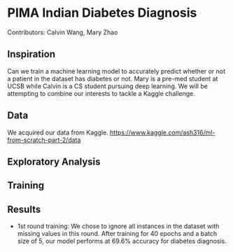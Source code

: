 # PIMA Indian Diabetes Diagnosis #

Contributors: Calvin Wang, Mary Zhao

## Inspiration ## 

Can we train a machine learning model to accurately predict whether or not a patient in the dataset has diabetes or not. Mary is a pre-med student at UCSB while Calvin is a CS student pursuing deep learning. We will be attempting to combine our interests to tackle a Kaggle challenge. 

## Data ## 

We acquired our data from Kaggle. 
https://www.kaggle.com/ash316/ml-from-scratch-part-2/data

## Exploratory Analysis ## 

## Training ## 

## Results ## 

- 1st round training: We chose to ignore all instances in the dataset with missing values in this round. After training for 40 epochs and a batch size of 5, our model performs at 69.6% accuracy for diabetes diagnosis. 


